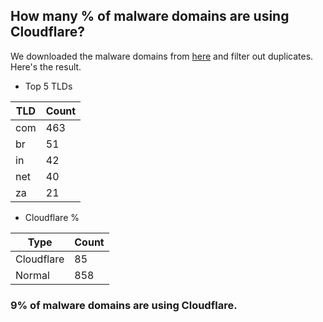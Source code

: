 ## How many % of malware domains are using Cloudflare?


We downloaded the malware domains from [here](https://urlhaus.abuse.ch) and filter out duplicates.
Here's the result.


[//]: # (start replacement)


- Top 5 TLDs

| TLD | Count |
| --- | --- |
| com | 463 |
| br | 51 |
| in | 42 |
| net | 40 |
| za | 21 |


- Cloudflare %

| Type | Count |
| --- | --- |
| Cloudflare | 85 |
| Normal | 858 |


### 9% of malware domains are using Cloudflare.